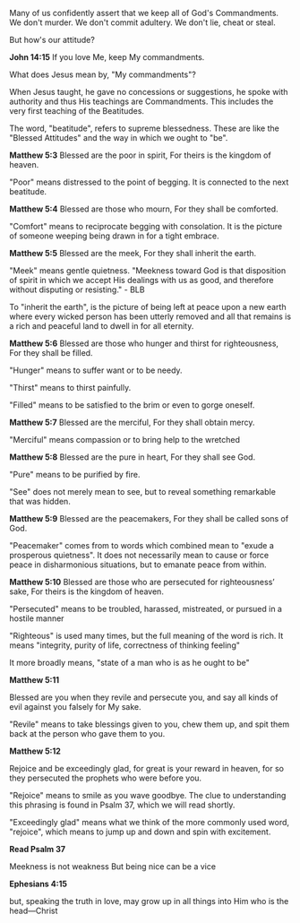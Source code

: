 Many of us confidently assert that we keep all of God's Commandments. We don't murder. We don't commit adultery. We don't lie, cheat or steal.

But how's our attitude?

**John 14:15**
If you love Me, keep My commandments.

What does Jesus mean by, "My commandments"?

When Jesus taught, he gave no concessions or suggestions, he spoke with authority and thus His teachings are Commandments. This includes the very first teaching of the Beatitudes.

The word, "beatitude", refers to supreme blessedness. These are like the "Blessed Attitudes" and the way in which we ought to "be".

**Matthew 5:3**
Blessed are the poor in spirit,
For theirs is the kingdom of heaven.

"Poor" means distressed to the point of begging. It is connected to the next beatitude.

**Matthew 5:4**
Blessed are those who mourn,
For they shall be comforted.

"Comfort" means to reciprocate begging with consolation. It is the picture of someone weeping being drawn in for a tight embrace.

**Matthew 5:5**
Blessed are the meek,
For they shall inherit the earth.

"Meek" means gentle quietness. "Meekness toward God is that disposition of spirit in which we accept His dealings with us as good, and therefore without disputing or resisting." - BLB

To "inherit the earth", is the picture of being left at peace upon a new earth where every wicked person has been utterly removed and all that remains is a rich and peaceful land to dwell in for all eternity.

**Matthew 5:6**
Blessed are those who hunger and thirst for righteousness,
For they shall be filled.

"Hunger" means to suffer want or to be needy.

"Thirst" means to thirst painfully.

"Filled" means to be satisfied to the brim or even to gorge oneself.

**Matthew 5:7**
Blessed are the merciful,
For they shall obtain mercy.

"Merciful" means compassion or to bring help to the wretched

**Matthew 5:8**
Blessed are the pure in heart,
For they shall see God.

"Pure" means to be purified by fire.

"See" does not merely mean to see, but to reveal something remarkable that was hidden.

**Matthew 5:9**
Blessed are the peacemakers,
For they shall be called sons of God.

"Peacemaker" comes from to words which combined mean to "exude a prosperous quietness". It does not necessarily mean to cause or force peace in disharmonious situations, but to emanate peace from within.

**Matthew 5:10**
Blessed are those who are persecuted for righteousness’ sake,
For theirs is the kingdom of heaven.

"Persecuted" means to be troubled, harassed, mistreated, or pursued in a hostile manner

"Righteous" is used many times, but the full meaning of the word is rich. It means "integrity, purity of life, correctness of thinking feeling"

It more broadly means, "state of a man who is as he ought to be"

**Matthew 5:11**

Blessed are you when they revile and persecute you, and say all kinds of evil against you falsely for My sake.

"Revile" means to take blessings given to you, chew them up, and spit them back at the person who gave them to you.

**Matthew 5:12**

Rejoice and be exceedingly glad, for great is your reward in heaven, for so they persecuted the prophets who were before you.

"Rejoice" means to smile as you wave goodbye. The clue to understanding this phrasing is found in Psalm 37, which we will read shortly.

"Exceedingly glad" means what we think of the more commonly used word, "rejoice", which means to jump up and down and spin with excitement.

**Read Psalm 37**

Meekness is not weakness
But being nice can be a vice

**Ephesians 4:15**

but, speaking the truth in love, may grow up in all things into Him who is the head—Christ